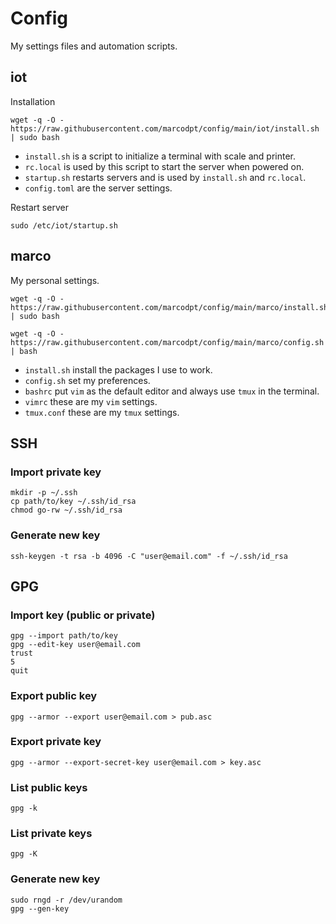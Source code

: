 # Config

My settings files and automation scripts.

## iot
Installation

```
wget -q -O - https://raw.githubusercontent.com/marcodpt/config/main/iot/install.sh | sudo bash
```

 - `install.sh` is a script to initialize a terminal with scale and printer.
 - `rc.local` is used by this script to start the server when powered on.
 - `startup.sh` restarts servers and is used by `install.sh` and `rc.local`.
 - `config.toml` are the server settings.

Restart server

```
sudo /etc/iot/startup.sh
```

## marco
My personal settings.

```
wget -q -O - https://raw.githubusercontent.com/marcodpt/config/main/marco/install.sh | sudo bash
```

```
wget -q -O - https://raw.githubusercontent.com/marcodpt/config/main/marco/config.sh | bash
```

 - `install.sh` install the packages I use to work.
 - `config.sh` set my preferences.
 - `bashrc` put `vim` as the default editor and always use `tmux` in the terminal.
 - `vimrc` these are my `vim` settings.
 - `tmux.conf` these are my `tmux` settings.

## SSH
### Import private key 
```
mkdir -p ~/.ssh
cp path/to/key ~/.ssh/id_rsa
chmod go-rw ~/.ssh/id_rsa
```

### Generate new key
```
ssh-keygen -t rsa -b 4096 -C "user@email.com" -f ~/.ssh/id_rsa
```

## GPG

### Import key (public or private)
```
gpg --import path/to/key
gpg --edit-key user@email.com
trust
5
quit
```

### Export public key
```
gpg --armor --export user@email.com > pub.asc
```

### Export private key
```
gpg --armor --export-secret-key user@email.com > key.asc
```

### List public keys
```
gpg -k
```

### List private keys
```
gpg -K
```

### Generate new key
```
sudo rngd -r /dev/urandom
gpg --gen-key
```
